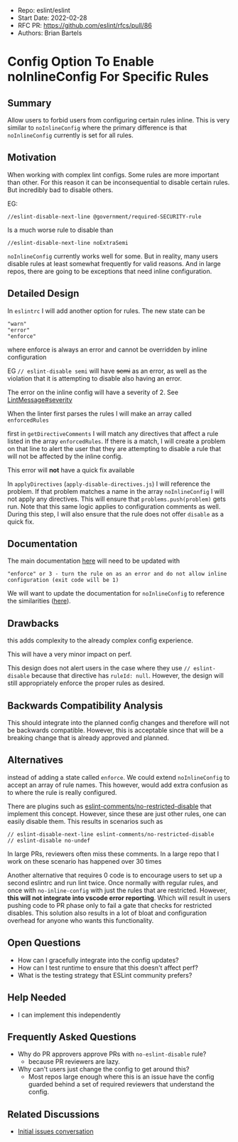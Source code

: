 - Repo: eslint/eslint
- Start Date: 2022-02-28
- RFC PR: <https://github.com/eslint/rfcs/pull/86>
- Authors: Brian Bartels

# Config Option To Enable noInlineConfig For Specific Rules

## Summary

Allow users to forbid users from configuring certain rules inline. This is very similar to `noInlineConfig` where the primary difference is that `noInlineConfig` currently is set for all rules.

## Motivation

When working with complex lint configs. Some rules are more important than other. For this reason it can be inconsequential to disable certain rules. But incredibly bad to disable others.

EG:
```
//eslint-disable-next-line @government/required-SECURITY-rule
```
Is a much worse rule to disable than
```
//eslint-disable-next-line noExtraSemi
```

`noInlineConfig` currently works well for some. But in reality, many users disable rules at least somewhat frequently for valid reasons. And in large repos, there are going to be exceptions that need inline configuration. 

## Detailed Design

In `eslintrc` I will add another option for rules. The new state can be
```
"warn"
"error"
"enforce"
```
where enforce is always an error and cannot be overridden by inline configuration

EG `// eslint-disable semi` will have ~~semi~~ as an error, as well as the violation that it is attempting to disable also having an error.

The error on the inline config will have a severity of 2. See [LintMessage#severity](https://eslint.org/docs/developer-guide/nodejs-api#-lintmessage-type)

When the linter first parses the rules I will make an array called `enforcedRules`

first in `getDirectiveComments` I will match any directives that affect a rule listed in the array `enforcedRules`. If there is a match, I will create a problem on that line to alert the user that they are attempting to disable a rule that will not be affected by the inline config.

This error will **not** have a quick fix available

In `applyDirectives` (`apply-disable-directives.js`) I will reference the problem. If that problem matches a name in the array `noInlineConfig` I will not apply any directives. This will ensure that `problems.push(problem)` gets run. Note that this same logic applies to configuration comments as well. During this step, I will also ensure that the rule does not offer `disable` as a quick fix.

## Documentation

The main documentation [here](https://eslint.org/docs/user-guide/getting-started#configuration) will need to be updated with

`"enforce" or 3 - turn the rule on as an error and do not allow inline configuration (exit code will be 1)`

We will want to update the documentation for `noInlineConfig` to reference the similarities ([here](https://eslint.org/docs/user-guide/configuring/rules#disabling-inline-comments)).

## Drawbacks

this adds complexity to the already complex config experience.

This will have a very minor impact on perf.

This design does not alert users in the case where they use `// eslint-disable` because that directive has `ruleId: null`. However, the design will still appropriately enforce the proper rules as desired.

## Backwards Compatibility Analysis

This should integrate into the planned config changes and therefore will not be backwards compatible. However, this is acceptable since that will be a breaking change that is already approved and planned.

## Alternatives

instead of adding a state called `enforce`. We could extend `noInlineConfig` to accept an array of rule names. This however, would add extra confusion as to where the rule is really configured.

There are plugins such as [eslint-comments/no-restricted-disable](https://mysticatea.github.io/eslint-plugin-eslint-comments/rules/no-restricted-disable.html) that implement this concept. However, since these are just other rules, one can easily disable them. This results in scenarios such as

```
// eslint-disable-next-line eslint-comments/no-restricted-disable
// eslint-disable no-undef
```
In large PRs, reviewers often miss these comments. In a large repo that I work on these scenario has happened over 30 times

Another alternative that requires 0 code is to encourage users to set up a second eslintrc and run lint twice. Once normally with regular rules, and once with `no-inline-config` with just the rules that are restricted. However, **this will not integrate into vscode error reporting**. Which will result in users pushing code to PR phase only to fail a gate that checks for restricted disables. This solution also results in a lot of bloat and configuration overhead for anyone who wants this functionality.

## Open Questions

- How can I gracefully integrate into the config updates?
- How can I test runtime to ensure that this doesn't affect perf?
- What is the testing strategy that ESLint community prefers?

## Help Needed

- I can implement this independently

## Frequently Asked Questions

- Why do PR approvers approve PRs with `no-eslint-disable` rule?
    - because PR reviewers are lazy.
- Why can't users just change the config to get around this?
    - Most repos large enough where this is an issue have the config guarded behind a set of required reviewers that understand the config.
## Related Discussions

- [Initial issues conversation](https://github.com/eslint/eslint/issues/15631)
